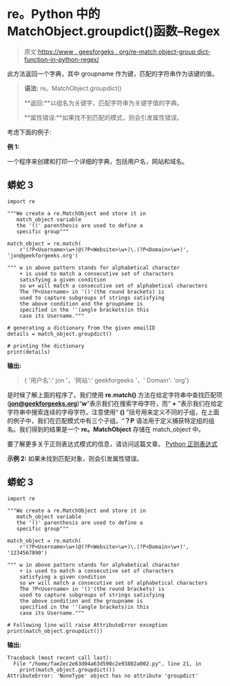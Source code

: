 # re。Python 中的 MatchObject.groupdict()函数–Regex

> 原文:[https://www . geesforgeks . org/re-match object-group dict-function-in-python-regex/](https://www.geeksforgeeks.org/re-matchobject-groupdict-function-in-python-regex/)

此方法返回一个字典，其中 groupname 作为键，匹配的字符串作为该键的值。

> **语法:** re。MatchObject.groupdict()
> 
> **返回:**以组名为关键字，匹配字符串为关键字值的字典。
> 
> **属性错误:**如果找不到匹配的模式，则会引发属性错误。

考虑下面的例子:

**例 1:**

一个程序来创建和打印一个详细的字典，包括用户名，网站和域名。

## 蟒蛇 3

```
import re

"""We create a re.MatchObject and store it in 
   match_object variable
   the '()' parenthesis are used to define a 
   specific group"""

match_object = re.match(
    r'(?P<Username>\w+)@(?P<Website>\w+)\.(?P<Domain>\w+)', 'jon@geekforgeeks.org')

""" w in above pattern stands for alphabetical character
    + is used to match a consecutive set of characters 
    satisfying a given condition
    so w+ will match a consecutive set of alphabetical characters
    The ?P<Username> in '()'(the round brackets) is 
    used to capture subgroups of strings satisfying 
    the above condition and the groupname is 
    specified in the ''(angle brackets)in this 
    case its Username."""

# generating a dictionary from the given emailID
details = match_object.groupdict()

# printing the dictionary
print(details)
```

**输出:**

> { '用户名':' jon '，'网站':' geekforgeeks '，' Domain': 'org'}

是时候了解上面的程序了。我们使用 **re.match()** 方法在给定字符串中查找匹配项(**jon@geekforgeeks.org**)“**w**”表示我们在搜索字母字符，而“ **+** ”表示我们在给定字符串中搜索连续的字母字符。注意使用“ **()** ”括号用来定义不同的子组，在上面的例子中，我们在匹配模式中有三个子组。“**？P** 语法用于定义捕获特定组的组名。我们得到的结果是一个 **re。MatchObject** 存储在 match_object 中。

要了解更多关于正则表达式模式的信息，请访问这篇文章。 [Python 正则表达式](https://www.geeksforgeeks.org/regular-expression-python-examples-set-1/amp/)

**示例 2:** 如果未找到匹配对象，则会引发属性错误。

## 蟒蛇 3

```
import re

"""We create a re.MatchObject and store it in 
   match_object variable
   the '()' parenthesis are used to define a 
   specific group"""

match_object = re.match(
    r'(?P<Username>\w+)@(?P<Website>\w+)\.(?P<Domain>\w+)', '1234567890')

""" w in above pattern stands for alphabetical character
    + is used to match a consecutive set of characters 
    satisfying a given condition
    so w+ will match a consecutive set of alphabetical characters
    The ?P<Username> in '()'(the round brackets) is 
    used to capture subgroups of strings satisfying 
    the above condition and the groupname is 
    specified in the ''(angle brackets)in this 
    case its Username."""

# Following line will raise AttributeError exception
print(match_object.groupdict())
```

**输出:**

```
Traceback (most recent call last):
  File "/home/fae2ec2e63d04a63d590c2e93802a002.py", line 21, in 
    print(match_object.groupdict())
AttributeError: 'NoneType' object has no attribute 'groupdict'

```